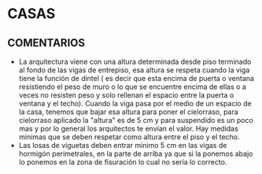 # CASAS
  ## COMENTARIOS
 - La arquitectura viene con una altura determinada desde piso terminado al fondo de las vigas de entrepiso, esa altura se respeta cuando la viga tiene la función de dintel ( es decir que esta encima de puerta o ventana resistiendo el peso de muro o lo que se encuentre encima de ellas o a veces no resisten peso y solo rellenan el espacio entre la puerta o ventana y el techo). Cuando la viga pasa por el medio de un espacio de la casa, tenemos que bajar esa altura para poner el cielorraso, para cielorraso aplicado la "altura" es de 5 cm y para suspendido es un poco mas y por lo general los arquitectos te envían el valor. Hay medidas minimas que se deben respetar como altura entre el piso y el techo.
 - Las losas de viguetas deben entrar minimo 5 cm en las vigas de hormigón perimetrales, en la parte de arriba ya que si la ponemos abajo lo ponemos en la zona de fisuración lo cual no sería lo correcto.
